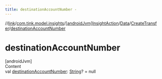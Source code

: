 ```yaml
---
title: destinationAccountNumber -
---
```

//[link](../../../../index.md)/[com.tink.model.insights](../../../index.md)/[[androidJvm]InsightAction](../../index.md)/[Data](../index.md)/[CreateTransfer](index.md)/[destinationAccountNumber](destination-account-number.md)



# destinationAccountNumber  
[androidJvm]  
Content  
val [destinationAccountNumber](destination-account-number.md): [String](https://kotlinlang.org/api/latest/jvm/stdlib/kotlin/-string/index.html)? = null  




